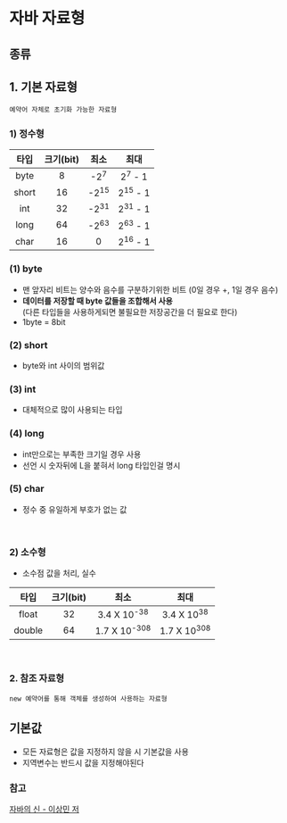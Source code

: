 # 자바 자료형
## 종류
## 1. 기본 자료형
    예약어 자체로 초기화 가능한 자료형

### 1) 정수형

|   타입    | 크기(bit)  |        최소        |         최대         |
|:-------:|:--------:|:----------------:|:------------------:|
|  byte   |    8     |  -2<sup>7</sup>  | 2<sup>7</sup> - 1  |
|  short  |    16    | -2<sup>15</sup>  | 2<sup>15</sup> - 1 |
|   int   |    32    | -2<sup>31</sup>  | 2<sup>31</sup> - 1 |
|  long   |    64    | -2<sup>63</sup>  | 2<sup>63</sup> - 1 |
|  char   |    16    |        0         | 2<sup>16</sup> - 1 |

### (1) byte
- 맨 앞자리 비트는 양수와 음수를 구분하기위한 비트 (0일 경우 +, 1일 경우 음수)
- **데이터를 저장할 때 byte 값들을 조합해서 사용** <br> 
  (다른 타입들을 사용하게되면 불필요한 저장공간을 더 필요로 한다)
- 1byte = 8bit

### (2) short
- byte와 int 사이의 범위값

### (3) int
- 대체적으로 많이 사용되는 타입

### (4) long
- int만으로는 부족한 크기일 경우 사용
- 선언 시 숫자뒤에 L을 붙혀서 long 타입인걸 명시

### (5) char
- 정수 중 유일하게 부호가 없는 값

<br>

### 2) 소수형
- 소수점 값을 처리, 실수 

|   타입   | 크기(bit) |           최소            |      최대                |
|:------:|:-------:|:-----------------------:|:----------------------:|
| float  |   32    | 3.4 X 10<sup>-38</sup>  | 3.4 X 10<sup>38</sup>  |
| double |   64    | 1.7 X 10<sup>-308</sup> | 1.7 X 10<sup>308</sup> |

<br>

### 2. 참조 자료형
    new 예약어를 통해 객체를 생성하여 사용하는 자료형



## 기본값
- 모든 자료형은 값을 지정하지 않을 시 기본값을 사용
- 지역변수는 반드시 값을 지정해야된다

### 참고
[자바의 신 - 이상민 저](https://www.yes24.com/Product/Goods/42643850)